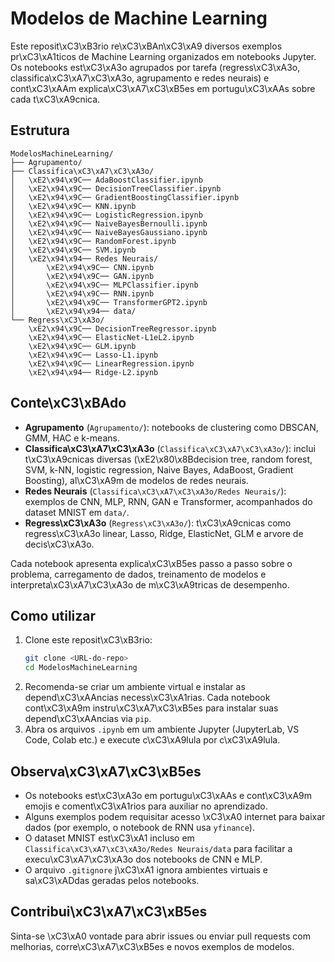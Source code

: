 # Modelos de Machine Learning

Este reposit\xC3\xB3rio re\xC3\xBAn\xC3\xA9 diversos exemplos pr\xC3\xA1ticos de Machine Learning organizados em notebooks Jupyter. Os notebooks est\xC3\xA3o agrupados por tarefa (regress\xC3\xA3o, classifica\xC3\xA7\xC3\xA3o, agrupamento e redes neurais) e cont\xC3\xAAm explica\xC3\xA7\xC3\xB5es em portugu\xC3\xAAs sobre cada t\xC3\xA9cnica.

## Estrutura

```
ModelosMachineLearning/
├── Agrupamento/
├── Classifica\xC3\xA7\xC3\xA3o/
│   \xE2\x94\x9C── AdaBoostClassifier.ipynb
│   \xE2\x94\x9C── DecisionTreeClassifier.ipynb
│   \xE2\x94\x9C── GradientBoostingClassifier.ipynb
│   \xE2\x94\x9C── KNN.ipynb
│   \xE2\x94\x9C── LogisticRegression.ipynb
│   \xE2\x94\x9C── NaiveBayesBernoulli.ipynb
│   \xE2\x94\x9C── NaiveBayesGaussiano.ipynb
│   \xE2\x94\x9C── RandomForest.ipynb
│   \xE2\x94\x9C── SVM.ipynb
│   \xE2\x94\x94── Redes Neurais/
│       \xE2\x94\x9C── CNN.ipynb
│       \xE2\x94\x9C── GAN.ipynb
│       \xE2\x94\x9C── MLPClassifier.ipynb
│       \xE2\x94\x9C── RNN.ipynb
│       \xE2\x94\x9C── TransformerGPT2.ipynb
│       \xE2\x94\x94── data/
└── Regress\xC3\xA3o/
    \xE2\x94\x9C── DecisionTreeRegressor.ipynb
    \xE2\x94\x9C── ElasticNet-L1eL2.ipynb
    \xE2\x94\x9C── GLM.ipynb
    \xE2\x94\x9C── Lasso-L1.ipynb
    \xE2\x94\x9C── LinearRegression.ipynb
    \xE2\x94\x94── Ridge-L2.ipynb
```

## Conte\xC3\xBAdo

- **Agrupamento** (`Agrupamento/`): notebooks de clustering como DBSCAN, GMM, HAC e k-means.
- **Classifica\xC3\xA7\xC3\xA3o** (`Classifica\xC3\xA7\xC3\xA3o/`): inclui t\xC3\xA9cnicas diversas (\xE2\x80\x8Bdecision tree, random forest, SVM, k-NN, logistic regression, Naive Bayes, AdaBoost, Gradient Boosting), al\xC3\xA9m de modelos de redes neurais.
- **Redes Neurais** (`Classifica\xC3\xA7\xC3\xA3o/Redes Neurais/`): exemplos de CNN, MLP, RNN, GAN e Transformer, acompanhados do dataset MNIST em `data/`.
- **Regress\xC3\xA3o** (`Regress\xC3\xA3o/`): t\xC3\xA9cnicas como regress\xC3\xA3o linear, Lasso, Ridge, ElasticNet, GLM e arvore de decis\xC3\xA3o.

Cada notebook apresenta explica\xC3\xB5es passo a passo sobre o problema, carregamento de dados, treinamento de modelos e interpreta\xC3\xA7\xC3\xA3o de m\xC3\xA9tricas de desempenho.

## Como utilizar

1. Clone este reposit\xC3\xB3rio:
   ```bash
   git clone <URL-do-repo>
   cd ModelosMachineLearning
   ```
2. Recomenda-se criar um ambiente virtual e instalar as depend\xC3\xAAncias necess\xC3\xA1rias. Cada notebook cont\xC3\xA9m instru\xC3\xA7\xC3\xB5es para instalar suas depend\xC3\xAAncias via `pip`.
3. Abra os arquivos `.ipynb` em um ambiente Jupyter (JupyterLab, VS Code, Colab etc.) e execute c\xC3\xA9lula por c\xC3\xA9lula.

## Observa\xC3\xA7\xC3\xB5es

- Os notebooks est\xC3\xA3o em portugu\xC3\xAAs e cont\xC3\xA9m emojis e coment\xC3\xA1rios para auxiliar no aprendizado.
- Alguns exemplos podem requisitar acesso \xC3\xA0 internet para baixar dados (por exemplo, o notebook de RNN usa `yfinance`).
- O dataset MNIST est\xC3\xA1 incluso em `Classifica\xC3\xA7\xC3\xA3o/Redes Neurais/data` para facilitar a execu\xC3\xA7\xC3\xA3o dos notebooks de CNN e MLP.
- O arquivo `.gitignore` j\xC3\xA1 ignora ambientes virtuais e sa\xC3\xADdas geradas pelos notebooks.

## Contribui\xC3\xA7\xC3\xB5es

Sinta-se \xC3\xA0 vontade para abrir issues ou enviar pull requests com melhorias, corre\xC3\xA7\xC3\xB5es e novos exemplos de modelos.

